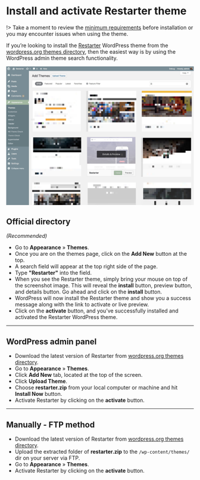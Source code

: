 # Install and activate Restarter theme

!> Take a moment to review the [minimum requirements](https://mahdiyazdani.github.io/Restarter/#/minimum-requirements) before installation or you may encounter issues when using the theme. 

If you’re looking to install the [Restarter](https://wordpress.org/themes/restarter/) WordPress theme from the [wordpress.org themes directory](https://wordpress.org/themes/), then the easiest way is by using the WordPress admin theme search functionality.

![Install Restarter WordPress Theme](img/install-restarter-wordpress-theme.jpg)

## Official directory 

*(Recommended)*

* Go to **Appearance** » **Themes**.
* Once you are on the themes page, click on the **Add New** button at the top.
* A search field will appear at the top right side of the page.
* Type **"Restarter"** into the field.
* When you see the Restarter theme, simply bring your mouse on top of the screenshot image. This will reveal the **install** button, preview button, and details button. Go ahead and click on the **install** button.
* WordPress will now install the Restarter theme and show you a success message along with the link to activate or live preview.
* Click on the **activate** button, and you’ve successfully installed and activated the Restarter WordPress theme.

<hr/>

## WordPress admin panel

* Download the latest version of Restarter from [wordpress.org themes directory](https://wordpress.org/themes/restarter/).
* Go to **Appearance** » **Themes**. 
* Click **Add New** tab, located at the top of the screen.
* Click **Upload Theme**.
* Choose **restarter.zip** from your local computer or machine and hit **Install Now** button.
* Activate Restarter by clicking on the **activate** button.

<hr/>

## Manually - FTP method

* Download the latest version of Restarter from [wordpress.org themes directory](https://wordpress.org/themes/restarter/).
* Upload the extracted folder of **restarter.zip** to the ```/wp-content/themes/``` dir on your server via FTP.
* Go to **Appearance** » **Themes**. 
* Activate Restarter by clicking on the **activate** button.
